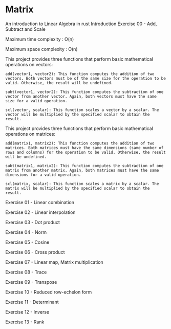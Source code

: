 # Matrix
An introduction to Linear Algebra in rust
Introduction
Exercise 00 - Add, Subtract and Scale

Maximum time complexity : O(n)

Maximum space complexity : O(n)


This project provides three functions that perform basic mathematical operations on vectors:

    add(vector1, vector2): This function computes the addition of two vectors. Both vectors must be of the same size for the operation to be valid. Otherwise, the result will be undefined.

    subt(vector1, vector2): This function computes the subtraction of one vector from another vector. Again, both vectors must have the same size for a valid operation.

    scl(vector, scalar): This function scales a vector by a scalar. The vector will be multiplied by the specified scalar to obtain the result.

This project provides three functions that perform basic mathematical operations on matrices:

    add(matrix1, matrix2): This function computes the addition of two matrices. Both matrices must have the same dimensions (same number of rows and columns) for the operation to be valid. Otherwise, the result will be undefined.

    subt(matrix1, matrix2): This function computes the subtraction of one matrix from another matrix. Again, both matrices must have the same dimensions for a valid operation.

    scl(matrix, scalar): This function scales a matrix by a scalar. The matrix will be multiplied by the specified scalar to obtain the result.

Exercise 01 - Linear combination


Exercise 02 - Linear interpolation

Exercise 03 - Dot product

Exercise 04 - Norm

Exercise 05 - Cosine

Exercise 06 - Cross product

Exercise 07 - Linear map, Matrix multiplication

Exercise 08 - Trace

Exercise 09 - Transpose

Exercise 10 - Reduced row-echelon form

Exercise 11 - Determinant

Exercise 12 - Inverse

Exercise 13 - Rank
